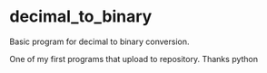 # decimal_to_binary
Basic program for decimal to binary conversion.

One of my first programs that upload to repository.
Thanks python

